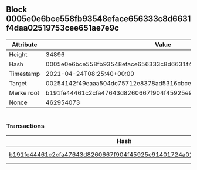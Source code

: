 ## Block 0005e0e6bce558fb93548eface656333c8d6631f4daa02519753cee651ae7e9c

Attribute | Value
--- | ---
Height | 34896
Hash | 0005e0e6bce558fb93548eface656333c8d6631f4daa02519753cee651ae7e9c
Timestamp | 2021-04-24T08:25:40+00:00
Target | 00254142f49eaaa504dc75712e8378ad5316cbcead634704b3734b6271167cc4
Merke root | b191fe44461c2cfa47643d8260667f904f45925e91401724a01c907cf357b85a
Nonce | 462954073

```

```

### Transactions

Hash | Amount
--- | ---
[b191fe44461c2cfa47643d8260667f904f45925e91401724a01c907cf357b85a](b191fe44461c2cfa47643d8260667f904f45925e91401724a01c907cf357b85a.md) | 10.00000000 SKEPTI 
